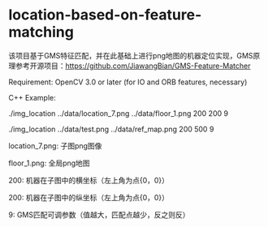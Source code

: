 # location-based-on-feature-matching

该项目基于GMS特征匹配，并在此基础上进行png地图的机器定位实现，GMS原理参考开源项目：https://github.com/JiawangBian/GMS-Feature-Matcher

Requirement: OpenCV 3.0 or later (for IO and ORB features, necessary)

C++ Example:

./img_location ../data/location_7.png ../data/floor_1.png 200 200 9

./img_location ../data/test.png ../data/ref_map.png 200 500 9

location_7.png: 子图png图像

floor_1.png: 全局png地图

200: 机器在子图中的横坐标（左上角为点{0，0}）

200: 机器在子图中的纵坐标（左上角为点{0，0}）

9: GMS匹配可调参数（值越大，匹配点越少，反之则反）
